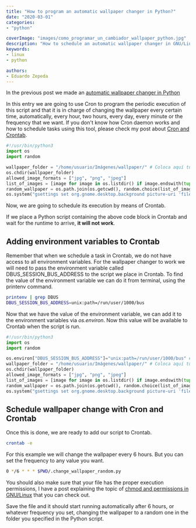 ```yaml
---
title: "How to program an automatic wallpaper changer in Python?"
date: "2020-03-01"
categories:
- "python"

coverImage: "images/como_programar_un_cambiador_wallpaper_python.jpg"
description: "How to schedule an automatic wallpaper changer in GNU/Linux using Python? In this entry we will use Cron to change the wallpaper every so often."
keywords:
- linux
- python

authors:
- Eduardo Zepeda
---
```


In the previous post we made an [automatic wallpaper changer in Python](/en/how-to-create-an-automatic-wallpaper-changer-using-python-in-gnome/)

In this entry we are going to use Cron to program the periodic execution of this script and that it is in charge of changing the wallpaper every certain time, automatically, every hour, two hours, every day, every minute or the frequency that we want. If you don't know how Cron daemon works and how to schedule tasks using this tool, please check my post about [Cron and Crontab](/en/cron-and-crontab-schedules-recurring-tasks/).

```python
#!/usr/bin/python3
import os
import random

wallpaper_folder = "/home/usuario/Imágenes/wallpaper/" # Coloca aquí tu propia ruta
os.chdir(wallpaper_folder)
allowed_image_formats = ["jpg", "png", "jpeg"]
list_of_images = [image for image in os.listdir() if image.endswith(tuple(allowed_image_formats))]
random_wallpaper = os.path.join(os.getcwd(), random.choice(list_of_images))
os.system("gsettings set org.gnome.desktop.background picture-uri 'file://{}'".format(random_wallpaper))
```

Now, we are going to schedule its execution by means of Crontab.

If we place a Python script containing the above code block in Crontab and wait for the runtime to arrive, **it will not work**.

## Adding environment variables to Crontab

Remember that when we schedule a task in Crontab, we do not have access to all environment variables. For the wallpaper changer to work we will need to pass the environment variable called DBUS_SESSION_BUS_ADDRESS to the script we place in Crontab. To find the value of the environment variable we can do it from terminal, using the printenv command.

```bash
printenv | grep DBUS
DBUS_SESSION_BUS_ADDRESS=unix:path=/run/user/1000/bus
```

Now that we have the value of the environment variable, we can add it to the environment variables via _os.environ_. Now this value will be available to Crontab when the script is run.

```python
#!/usr/bin/python3
import os
import random

os.environ["DBUS_SESSION_BUS_ADDRESS"]="unix:path=/run/user/1000/bus" # LINEA NUEVA
wallpaper_folder = "/home/usuario/Imágenes/wallpaper/" # Coloca aquí tu propia ruta absoluta
os.chdir(wallpaper_folder)
allowed_image_formats = ["jpg", "png", "jpeg"]
list_of_images = [image for image in os.listdir() if image.endswith(tuple(allowed_image_formats))]
random_wallpaper = os.path.join(os.getcwd(), random.choice(list_of_images))
os.system("gsettings set org.gnome.desktop.background picture-uri 'file://{}'".format(random_wallpaper))
```

## Schedule wallpaper change with Cron and Crontab

Once this is done, we are ready to add our script to Crontab.

```bash
crontab -e
```

For this example we will change the wallpaper every 6 hours. But you can set the frequency to any value you want.

```bash
0 */6 * * * $PWD/.change_wallpaper_random.py
```

You should also make sure that your file has the proper execution permissions, I have a post explaining the topic of [chmod and permissions in GNU/Linux](/en/understand-permissions-in-gnu-linux-and-the-chmod-command/) that you can check out.

Save the file and it should start running automatically after 6 hours, or whatever frequency you set, changing the wallpaper to a random one in the folder you specified in the Python script.